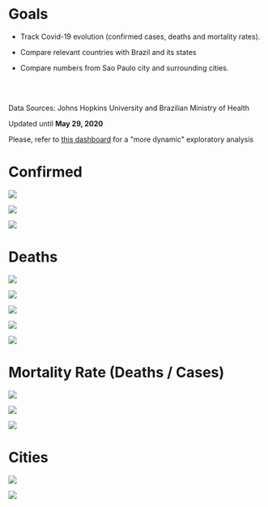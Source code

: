 # Goals
  
* Track Covid-19 evolution (confirmed cases, deaths and mortality rates). 

* Compare relevant countries with Brazil and its states

* Compare numbers from Sao Paulo city and surrounding cities.

<br/><br/>

Data Sources: Johns Hopkins University and Brazilian Ministry of Health

Updated until **May 29, 2020**

Please, refer to [this dashboard](https://jgassen.shinyapps.io/tidycovid19/) for a "more dynamic" exploratory analysis
        
    
# Confirmed

![](img/confirmed_total.png) 

![](img/confirmed_detail.png)

![](img/confirmed_compare.png) 

# Deaths

![](img/deaths_total.png) 

![](img/deaths_detail.png)

![](img/deaths_compare.png) 

![](img/deaths_new.png)

![](img/deaths_new_brazil.png) 

# Mortality Rate (Deaths / Cases)

![](img/mortality_total.png) 

![](img/mortality_detail.png)

![](img/mortality_brazil.png)

# Cities

![](img/cities_capital.png) 


![](img/cities.png) 
